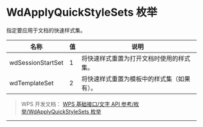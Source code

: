 # WdApplyQuickStyleSets 枚举

指定要应用于文档的快速样式集。

| 名称              | 值  | 说明                                       |
|-------------------|-----|--------------------------------------------|
| wdSessionStartSet | 1   | 将快速样式重置为打开文档时使用的样式集。   |
| wdTemplateSet     | 2   | 将快速样式重置为模板中的样式集（如果有）。 |

> WPS 开发文档： [WPS 基础接口/文字 API 参考/枚举/WdApplyQuickStyleSets 枚举](https://qn.cache.wpscdn.cn/encs/doc/office_v19/topics/WPS%20%E5%9F%BA%E7%A1%80%E6%8E%A5%E5%8F%A3/%E6%96%87%E5%AD%97%20API%20%E5%8F%82%E8%80%83/%E6%9E%9A%E4%B8%BE/WdApplyQuickStyleSets%20%E6%9E%9A%E4%B8%BE.html)

------------------------------------------------------------------------

